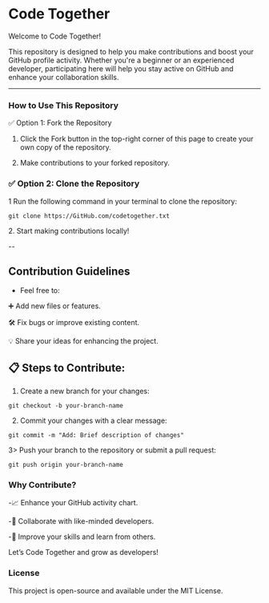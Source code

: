 # Code Together

Welcome to Code Together!

This repository is designed to help you make contributions and boost your GitHub profile activity. Whether you're a beginner or an experienced developer, participating here will help you stay active on GitHub and enhance your collaboration skills.

--- 

### How to Use This Repository

✅ Option 1: Fork the Repository

1. Click the Fork button in the top-right corner of this page to create your own copy of the repository.


2. Make contributions to your forked repository.



### ✅ Option 2: Clone the Repository

1 Run the following command in your terminal to clone the repository:

```
git clone https://GitHub.com/codetogether.txt
```

2\. Start making contributions locally!


-- 

## Contribution Guidelines

- Feel free to:

➕ Add new files or features.

🛠️ Fix bugs or improve existing content.

💡 Share your ideas for enhancing the project.


## 📋 Steps to Contribute:

1. Create a new branch for your changes:
```
git checkout -b your-branch-name
```

2. Commit your changes with a clear message:
```
git commit -m "Add: Brief description of changes"
```

3> Push your branch to the repository or submit a pull request:

```
git push origin your-branch-name
```


### Why Contribute?

-📈 Enhance your GitHub activity chart.

-🤝 Collaborate with like-minded developers.

-🚀 Improve your skills and learn from others.


Let’s Code Together and grow as developers!


### License

This project is open-source and available under the MIT License.